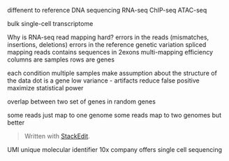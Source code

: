 diffenent to reference
DNA sequencing 
RNA-seq 
ChIP-seq 
ATAC-seq

bulk 
single-cell transcriptome

Why is RNA-seq read mapping hard? 
errors in the reads (mismatches, insertions, deletions)
errors in the reference
genetic variation
spliced mapping reads contains sequences in 2exons
multi-mapping
efficiency
columns are samples
rows are genes

each condition multiple samples 
make assumption about the structure of the data
dot is a gene
low variance - artifacts
reduce false positive maximize statistical power

overlap between two set of genes in random genes

some reads just map to one genome
some reads map to two genomes but better 

> Written with [StackEdit](https://stackedit.io/).

UMI unique molecular identifier
10x company offers single cell sequencing

<!--stackedit_data:
eyJoaXN0b3J5IjpbMTM0OTQ3ODAxNiwxNjI0OTUwOTc1LC02NT
MzMjc1NCw4MjQyMDc3MzgsLTIxNDM3MTUxMDAsMjE1MjgxMzA1
LC02OTY4Nzg0MjIsNzMwOTk4MTE2XX0=
-->